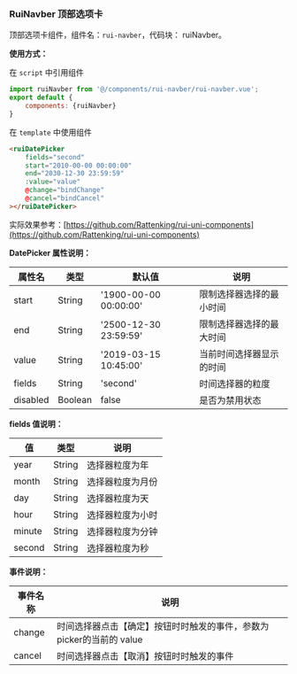 ### RuiNavber 顶部选项卡

顶部选项卡组件，组件名：``rui-navber``，代码块： ruiNavber。

**使用方式：**

在 ``script`` 中引用组件 

```javascript
import ruiNavber from '@/components/rui-navber/rui-navber.vue';
export default {
    components: {ruiNavber}
}
```

在 ``template`` 中使用组件

```html
<ruiDatePicker
	fields="second"
	start="2010-00-00 00:00:00"
	end="2030-12-30 23:59:59"
	:value="value"
	@change="bindChange"
	@cancel="bindCancel"
></ruiDatePicker>
```

实际效果参考：[https://github.com/Rattenking/rui-uni-components](https://github.com/Rattenking/rui-uni-components)

**DatePicker 属性说明：**

|属性名		|类型	|默认值	                    |说明					|
|---		|----	|---	                    |---					|
|start		|String	|'1900-00-00 00:00:00'		|限制选择器选择的最小时间	|
|end		|String	|'2500-12-30 23:59:59'		|限制选择器选择的最大时间	|
|value		|String	|'2019-03-15 10:45:00'	    |当前时间选择器显示的时间	|
|fields		|String	|'second'		            |时间选择器的粒度			|
|disabled	|Boolean|false						|是否为禁用状态			|


**fields 值说明：**

|值 		|类型	|说明					|
|---		|----	|---					|
|year		|String	|选择器粒度为年			|
|month		|String	|选择器粒度为月份			|
|day		|String	|选择器粒度为天			|
|hour		|String	|选择器粒度为小时			|
|minute	    |String |选择器粒度为分钟			|
|second	    |String |选择器粒度为秒			|

**事件说明：**

|事件名称	|说明		|
|---|---|
|change	|时间选择器点击【确定】按钮时时触发的事件，参数为picker的当前的 value|
|cancel	|时间选择器点击【取消】按钮时时触发的事件|
